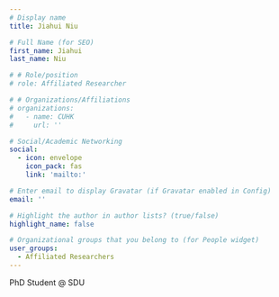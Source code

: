 ```yaml
---
# Display name
title: Jiahui Niu

# Full Name (for SEO)
first_name: Jiahui
last_name: Niu

# # Role/position
# role: Affiliated Researcher

# # Organizations/Affiliations
# organizations:
#   - name: CUHK
#     url: ''

# Social/Academic Networking
social:
  - icon: envelope
    icon_pack: fas
    link: 'mailto:'

# Enter email to display Gravatar (if Gravatar enabled in Config)
email: ''

# Highlight the author in author lists? (true/false)
highlight_name: false

# Organizational groups that you belong to (for People widget)
user_groups:
  - Affiliated Researchers
---
```


PhD Student @ SDU